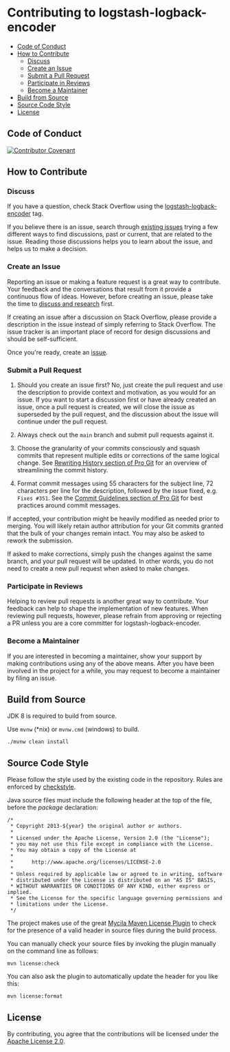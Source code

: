 Contributing to logstash-logback-encoder
========================================

* [Code of Conduct](#code-of-conduct)
* [How to Contribute](#how-to-contribute)
  * [Discuss](#discuss)
  * [Create an Issue](#create-an-issue)
  * [Submit a Pull Request](#submit-a-pull-request)
  * [Participate in Reviews](#participate-in-reviews)
  * [Become a Maintainer](#become-a-maintainer)
* [Build from Source](#build-from-source)
* [Source Code Style](#source-code-style)
* [License](#license)

Code of Conduct
---------------

[![Contributor Covenant](https://img.shields.io/badge/Contributor%20Covenant-v2.0%20adopted-ff69b4.svg)](CODE_OF_CONDUCT.md)

How to Contribute
-----------------

### Discuss

If you have a question, check Stack Overflow using the
[logstash-logback-encoder](https://stackoverflow.com/questions/tagged/logstash-logback-encoder) tag.

If you believe there is an issue, search through
[existing issues](https://github.com/logstash/logstash-logback-encoder/issues) trying a
few different ways to find discussions, past or current, that are related to the issue.
Reading those discussions helps you to learn about the issue, and helps us to make a decision.

### Create an Issue

Reporting an issue or making a feature request is a great way to contribute.
Your feedback and the conversations that result from it provide a continuous flow of ideas.
However, before creating an issue, please take the time to [discuss and research](#discuss) first.

If creating an issue after a discussion on Stack Overflow, please provide a description
in the issue instead of simply referring to Stack Overflow.
The issue tracker is an important place of record for design discussions and should be self-sufficient.

Once you're ready, create an [issue](https://github.com/logstash/logstash-logback-encoder/issues).

### Submit a Pull Request

1. Should you create an issue first? No, just create the pull request and use the
   description to provide context and motivation, as you would for an issue. If you want
   to start a discussion first or have already created an issue, once a pull request is
   created, we will close the issue as superseded by the pull request, and the discussion
   about the issue will continue under the pull request.

2. Always check out the `main` branch and submit pull requests against it.

3. Choose the granularity of your commits consciously and squash commits that represent
   multiple edits or corrections of the same logical change. See
   [Rewriting History section of Pro Git](https://git-scm.com/book/en/Git-Tools-Rewriting-History)
   for an overview of streamlining the commit history.

4. Format commit messages using 55 characters for the subject line, 72 characters per line
   for the description, followed by the issue fixed, e.g. `Fixes #351`. See the
   [Commit Guidelines section of Pro Git](https://git-scm.com/book/en/Distributed-Git-Contributing-to-a-Project#Commit-Guidelines)
   for best practices around commit messages.

If accepted, your contribution might be heavily modified as needed prior to merging.
You will likely retain author attribution for your Git commits granted that the bulk of
your changes remain intact. You may also be asked to rework the submission.

If asked to make corrections, simply push the changes against the same branch, and your
pull request will be updated. In other words, you do not need to create a new pull request
when asked to make changes.

### Participate in Reviews

Helping to review pull requests is another great way to contribute. Your feedback
can help to shape the implementation of new features. When reviewing pull requests,
however, please refrain from approving or rejecting a PR unless you are a core
committer for logstash-logback-encoder.

### Become a Maintainer

If you are interested in becoming a maintainer, show your support by making contributions
using any of the above means.  After you have been involved in the project for a while,
you may request to become a maintainer by filing an issue.

Build from Source
-----------------

JDK 8 is required to build from source.

Use `mvnw` (\*nix) or `mvnw.cmd` (windows) to build.

```
./mvnw clean install
```

Source Code Style
-----------------

Please follow the style used by the existing code in the repository.
Rules are enforced by [checkstyle](src/checkstyle/checkstyle.xml).

Java source files must include the following header at the top of the file, before the _package_ declaration:

```
/*
 * Copyright 2013-${year} the original author or authors.
 *
 * Licensed under the Apache License, Version 2.0 (the "License");
 * you may not use this file except in compliance with the License.
 * You may obtain a copy of the License at
 *
 *      http://www.apache.org/licenses/LICENSE-2.0
 *
 * Unless required by applicable law or agreed to in writing, software
 * distributed under the License is distributed on an "AS IS" BASIS,
 * WITHOUT WARRANTIES OR CONDITIONS OF ANY KIND, either express or implied.
 * See the License for the specific language governing permissions and
 * limitations under the License.
 */
```

The project makes use of the great [Mycila Maven License Plugin](https://github.com/mathieucarbou/license-maven-plugin) to check for the presence of a valid header in source files during the build process.

You can manually check your source files by invoking the plugin manually on the command line as follows:

```
mvn license:check
```

You can also ask the plugin to automatically update the header for you like this:

```
mvn license:format
```


License
-------

By contributing, you agree that the contributions will be licensed under the
[Apache License 2.0](https://github.com/logstash/logstash-logback-encoder/blob/main/LICENSE).

